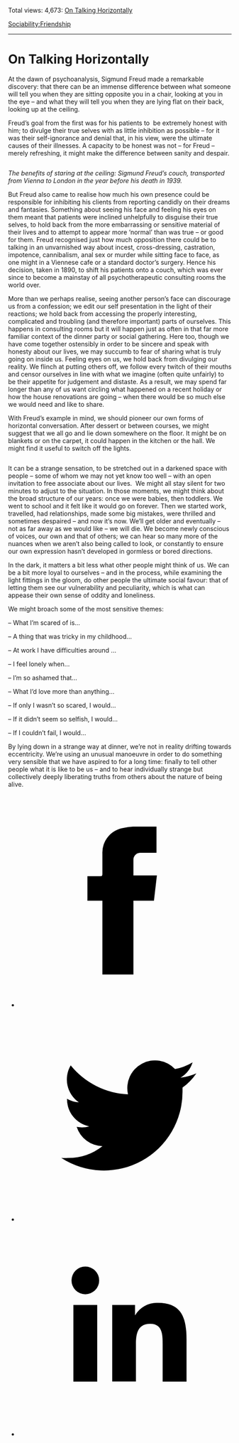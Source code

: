 Total views: 4,673: [On Talking Horizontally](https://www.theschooloflife.com/thebookoflife/on-talking-horizontally/)

[Sociability:](https://www.theschooloflife.com/thebookoflife/category/sociability/)[Friendship](https://www.theschooloflife.com/thebookoflife/category/sociability/friendship/)

* * *

# On Talking Horizontally
<style>
						.alignnone {
  display: block;
  margin-left: auto;
  margin-right: auto;
  align: center:
}

.addtoany_share_save_container {
display:none;
}

.wp-block-image {
		display: block;
  margin-left: auto;
  margin-right: auto;
  width: 50%;
}

.aligncenter {
display: block;
  margin-left: auto;
  margin-right: auto;
  align: center:
}

@media only screen and (max-width: 500px) {
  .wp-block-image {
		display: block;
  margin-left: auto;
  margin-right: auto;
  width: 100%;
} }

h1 {max-width: 600px !important;
}
.s18-single-post .content-area .site-main article .post-cat-header-display + .old-wrapper p {
    font-size: 1.200em
}
						</style>

At the dawn of psychoanalysis, Sigmund Freud made a remarkable discovery: that there can be an immense difference between what someone will tell you when they are sitting opposite you in a chair, looking at you in the eye – and what they will tell you when they are lying flat on their back, looking up at the ceiling.

Freud’s goal from the first was for his patients to&nbsp; be extremely honest with him; to divulge their true selves with as little inhibition as possible – for it was their self-ignorance and denial that, in his view, were the ultimate causes of their illnesses. A capacity to be honest was not – for Freud – merely refreshing, it might make the difference between sanity and despair.

<figure class="aligncenter"><img src="https://lh3.googleusercontent.com/jakH743YXd81CS7BvkbrnoL4Xpc9GeqQzcVYJvZq_VCoJZq5GHgZ5qOfHx0CT09nsUl_siGewTbxAZpEa0x-hicFV8fovSk9KKldb7AaGktq6JJhwk-edDvf-Vr0xfhKF3H_gAt9" alt=""></figure>

_The benefits of staring at the ceiling: Sigmund Freud’s couch, transported from Vienna to London in the year before his death in 1939._

But Freud also came to realise how much his own presence could be responsible for inhibiting his clients from reporting candidly on their dreams and fantasies. Something about seeing his face and feeling his eyes on them meant that patients were inclined unhelpfully to disguise their true selves, to hold back from the more embarrassing or sensitive material of their lives and to attempt to appear more ‘normal’ than was true – or good for them. Freud recognised just how much opposition there could be to talking in an unvarnished way about incest, cross-dressing, castration, impotence, cannibalism, anal sex or murder while sitting face to face, as one might in a Viennese cafe or a standard doctor’s surgery. Hence his decision, taken in 1890, to shift his patients onto a couch, which was ever since to become a mainstay of all psychotherapeutic consulting rooms the world over.

More than we perhaps realise, seeing another person’s face can discourage us from a confession; we edit our self presentation in the light of their reactions; we hold back from accessing the properly interesting, complicated and troubling (and therefore important) parts of ourselves. This happens in consulting rooms but it will happen just as often in that far more familiar context of the dinner party or social gathering. Here too, though we have come together ostensibly in order to be sincere and speak with honesty about our lives, we may succumb to fear of sharing what is truly going on inside us. Feeling eyes on us, we hold back from divulging our reality. We flinch at putting others off, we follow every twitch of their mouths and censor ourselves in line with what we imagine (often quite unfairly) to be their appetite for judgement and distaste. As a result, we may spend far longer than any of us want circling what happened on a recent holiday or how the house renovations are going – when there would be so much else we would need and like to share.

With Freud’s example in mind, we should pioneer our own forms of horizontal conversation. After dessert or between courses, we might suggest that we all go and lie down somewhere on the floor. It might be on blankets or on the carpet, it could happen in the kitchen or the hall. We might find it useful to switch off the lights.

<figure class="aligncenter"><img src="https://www.theschooloflife.com/thebookoflife/wp-content/uploads/2020/02/ea83da5e62f02692f1dae5d4bf33d9da-1024x768.jpg" alt="" class="wp-image-23996" srcset="https://www.theschooloflife.com/thebookoflife/wp-content/uploads/2020/02/ea83da5e62f02692f1dae5d4bf33d9da-1024x768.jpg 1024w, https://www.theschooloflife.com/thebookoflife/wp-content/uploads/2020/02/ea83da5e62f02692f1dae5d4bf33d9da-300x225.jpg 300w, https://www.theschooloflife.com/thebookoflife/wp-content/uploads/2020/02/ea83da5e62f02692f1dae5d4bf33d9da-768x576.jpg 768w, https://www.theschooloflife.com/thebookoflife/wp-content/uploads/2020/02/ea83da5e62f02692f1dae5d4bf33d9da.jpg 1600w" sizes="(max-width: 1024px) 100vw, 1024px"></figure>

It can be a strange sensation, to be stretched out in a darkened space with people – some of whom we may not yet know too well – with an open invitation to free associate about our lives.&nbsp; We might all stay silent for two minutes to adjust to the situation. In those moments, we might think about the broad structure of our years: once we were babies, then toddlers. We went to school and it felt like it would go on forever. Then we started work, travelled, had relationships, made some big mistakes, were thrilled and sometimes despaired – and now it’s now. We’ll get older and eventually – not as far away as we would like – we will die. We become newly conscious of voices, our own and that of others; we can hear so many more of the nuances when we aren’t also being called to look, or constantly to ensure our own expression hasn’t developed in gormless or bored directions.&nbsp;

In the dark, it matters a bit less what other people might think of us. We can be a bit more loyal to ourselves – and in the process, while examining the light fittings in the gloom, do other people the ultimate social favour: that of letting them see our vulnerability and peculiarity, which is what can appease their own sense of oddity and loneliness.

We might broach some of the most sensitive themes:

– What I’m scared of is…

– A thing that was tricky in my childhood…

– At work I have difficulties around …

– I feel lonely when…

– I’m so ashamed that…

– What I’d love more than anything…

– If only I wasn’t so scared, I would…

– If it didn’t seem so selfish, I would…

– If I couldn’t fail, I would…

By lying down in a strange way at dinner, we’re not in reality drifting towards eccentricity. We’re using an unusual manoeuvre in order to do something very sensible that we have aspired to for a long time: finally to tell other people what it is like to be us – and to hear individually strange but collectively deeply liberating truths from others about the nature of being alive.

<style>
    .iframe-class { display: block !important; }
</style>

- [<svg xmlns="http://www.w3.org/2000/svg" viewbox="0 0 26 26"><title>Facebook</title>
                    <g>
                        <path d="M8.38,10H9.92c.2,0,.29,0,.29-.28,0-.82,0-1.64,0-2.46a3.05,3.05,0,0,1,2.57-3.15A7.22,7.22,0,0,1,14,3.95c.86,0,1.71,0,2.57,0h.25v3.2h-2A.85.85,0,0,0,14,8c0,.62,0,1.24,0,1.91h2.87L16.51,13H14v9H10.21V13H8.38Z"></path>
                    </g>
                </svg>](http://www.facebook.com/sharer/sharer.php?u=https://www.theschooloflife.com/thebookoflife/on-talking-horizontally/)
- [<svg xmlns="http://www.w3.org/2000/svg" viewbox="0 0 26 26"><title>Twitter</title>
                    <path d="M21.69,7.9a6.75,6.75,0,0,1-1.94.53,3.39,3.39,0,0,0,1.48-1.87,6.76,6.76,0,0,1-2.14.82,3.38,3.38,0,0,0-5.75,3.08,9.59,9.59,0,0,1-7-3.53,3.38,3.38,0,0,0,1,4.51A3.36,3.36,0,0,1,5.89,11v0A3.38,3.38,0,0,0,8.6,14.37a3.39,3.39,0,0,1-1.53.06,3.38,3.38,0,0,0,3.15,2.35A6.78,6.78,0,0,1,6,18.22a6.87,6.87,0,0,1-.81,0A9.6,9.6,0,0,0,20,10.08q0-.22,0-.44A6.86,6.86,0,0,0,21.69,7.9Z"></path>
                </svg>](http://twitter.com/share?url=https://www.theschooloflife.com/thebookoflife/on-talking-horizontally/&text=&via=theschooloflife)
- [<svg xmlns="http://www.w3.org/2000/svg" viewbox="0 0 26 26"><title>LinkedIn</title>
<path class="cls-2" d="M6.67,10H9.58v9.36H6.67ZM8.13,5.32A1.69,1.69,0,1,1,6.44,7,1.69,1.69,0,0,1,8.13,5.32"></path><path class="cls-2" d="M11.41,10H14.2v1.28h0A3.06,3.06,0,0,1,17,9.75c2.95,0,3.49,1.94,3.49,4.46v5.14H17.57V14.79c0-1.09,0-2.48-1.51-2.48s-1.75,1.18-1.75,2.4v4.63H11.41Z"></path></svg>](https://www.linkedin.com/shareArticle?mini=true&url=https://www.theschooloflife.com/thebookoflife/on-talking-horizontally/)
